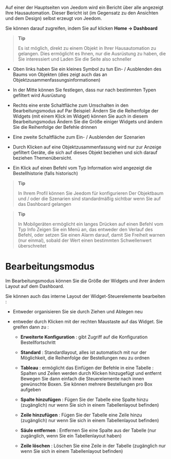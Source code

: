 Auf einer der Hauptseiten von Jeedom wird ein Bericht über alle angezeigt
Ihre Hausautomation. Dieser Bericht ist (im Gegensatz zu den Ansichten und dem Design)
selbst erzeugt von Jeedom.

Sie können darauf zugreifen, indem Sie auf klicken **Home → Dashboard**

> **Tip**
>
> Es ist möglich, direkt zu einem Objekt in Ihrer Hausautomation zu gelangen.
> Dies ermöglicht es Ihnen, nur die Ausrüstung zu haben, die Sie interessiert und
> Laden Sie die Seite also schneller

-   Oben links haben Sie ein kleines Symbol zu tun
    Ein- / Ausblenden des Baums von Objekten (dies zeigt auch das an
    Objektzusammenfassungsinformationen)

-   In der Mitte können Sie festlegen, dass nur nach bestimmten Typen gefiltert wird
    Ausrüstung

-   Rechts eine erste Schaltfläche zum Umschalten in den Bearbeitungsmodus auf Par
    Beispiel: Ändern Sie die Reihenfolge der Widgets (mit einem Klick
    im Widget) können Sie auch in diesem Bearbeitungsmodus
    Ändern Sie die Größe einiger Widgets und ändern Sie die Reihenfolge der Befehle
    drinnen

-   Eine zweite Schaltfläche zum Ein- / Ausblenden der Szenarien

-   Durch Klicken auf eine Objektzusammenfassung wird nur zur Anzeige gefiltert
    Geräte, die sich auf dieses Objekt beziehen und sich darauf beziehen
    Themenübersicht.

-   Ein Klick auf einen Befehl vom Typ Information wird angezeigt
    die Bestellhistorie (falls historisch)

> **Tip**
>
> In Ihrem Profil können Sie Jeedom für konfigurieren
> Der Objektbaum und / oder die Szenarien sind standardmäßig sichtbar
> wenn Sie auf das Dashboard gelangen

> **Tip**
>
> In Mobilgeräten ermöglicht ein langes Drücken auf einen Befehl vom Typ Info
> Zeigen Sie ein Menü an, das entweder den Verlauf des
> Befehl, oder setzen Sie einen Alarm darauf, damit Sie Freiheit
> warnen (nur einmal), sobald der Wert einen bestimmten Schwellenwert überschreitet

Bearbeitungsmodus 
============

Im Bearbeitungsmodus können Sie die Größe der Widgets und ihrer ändern
Layout auf dem Dashboard.

Sie können auch das interne Layout der Widget-Steuerelemente bearbeiten
:

-   Entweder organisieren Sie sie durch Ziehen und Ablegen neu

-   entweder durch Klicken mit der rechten Maustaste auf das Widget. Sie greifen dann zu :

    -   **Erweiterte Konfiguration** : gibt Zugriff auf die Konfiguration
        Bestellfortschritt

    -   **Standard** : Standardlayout, alles ist automatisch
        mit nur der Möglichkeit, die Reihenfolge der Bestellungen neu zu ordnen

    -   **Tableau** : ermöglicht das Einfügen der Befehle in eine Tabelle :
        Spalten und Zeilen werden durch Klicken hinzugefügt und entfernt
        Bewegen Sie dann einfach die Steuerelemente nach innen
        gewünschte Boxen. Sie können mehrere Bestellungen pro Box aufgeben

    -   **Spalte hinzufügen** : Fügen Sie der Tabelle eine Spalte hinzu (zugänglich)
        nur wenn Sie sich in einem Tabellenlayout befinden)

    -   **Zeile hinzufügen** : Fügen Sie der Tabelle eine Zeile hinzu (zugänglich)
        nur wenn Sie sich in einem Tabellenlayout befinden)

    -   **Säule entfernen** : Entfernen Sie eine Spalte aus der Tabelle
        (nur zugänglich, wenn Sie ein Tabellenlayout haben)

    -   **Zeile löschen** : Löschen Sie eine Zeile in der Tabelle (zugänglich
        nur wenn Sie sich in einem Tabellenlayout befinden)


